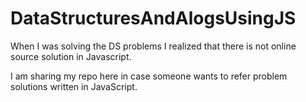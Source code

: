 # DataStructuresAndAlogsUsingJS

When I was solving the DS problems I realized that there is not online source solution in Javascript.

I am sharing my repo here in case someone wants to refer problem solutions written in JavaScript.
